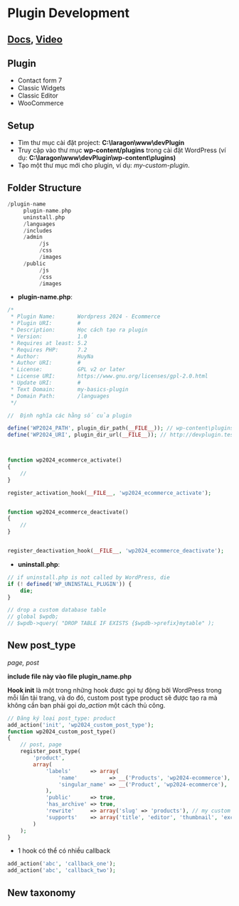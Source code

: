 # Plugin Development

## [Docs](https://developer.wordpress.org/plugins), [Video](https://www.youtube.com/watch?v=ufhkvSoi94w&list=PL0-Cg8lpmCm3lBsQ6dciJGU4e7oNs-S5w&index=20)

## Plugin

- Contact form 7
- Classic Widgets
- Classic Editor
- WooCommerce

## Setup

- Tìm thư mục cài đặt project: **C:\laragon\www\devPlugin**
- Truy cập vào thư mục **wp-content/plugins** trong cài đặt WordPress (ví dụ: **C:\laragon\www\devPlugin\wp-content\plugins)**
- Tạo một thư mục mới cho plugin, ví dụ: *my-custom-plugin*.

## Folder Structure

```go
/plugin-name
     plugin-name.php
     uninstall.php
     /languages
     /includes
     /admin
          /js
          /css
          /images
     /public
          /js
          /css
          /images

```

- **plugin-name.php**:

```php
/*
 * Plugin Name:       Wordpress 2024 - Ecommerce
 * Plugin URI:        #
 * Description:       Học cách tạo ra plugin
 * Version:           1.0
 * Requires at least: 5.2
 * Requires PHP:      7.2
 * Author:            HuyNa
 * Author URI:        #
 * License:           GPL v2 or later
 * License URI:       https://www.gnu.org/licenses/gpl-2.0.html
 * Update URI:        #
 * Text Domain:       my-basics-plugin
 * Domain Path:       /languages
 */

//  Định nghĩa các hằng số của plugin

define('WP2024_PATH', plugin_dir_path(__FILE__)); // wp-content\plugins\wp2024-ecommerce/
define('WP2024_URI', plugin_dir_url(__FILE__)); // http://devplugin.test/wp-content/plugins/wp2024-ecommerce/



function wp2024_ecommerce_activate()
{
    //
}

register_activation_hook(__FILE__, 'wp2024_ecommerce_activate');


function wp2024_ecommerce_deactivate()
{
    //
}


register_deactivation_hook(__FILE__, 'wp2024_ecommerce_deactivate');


```

- **uninstall.php**:

```php
// if uninstall.php is not called by WordPress, die
if (! defined('WP_UNINSTALL_PLUGIN')) {
    die;
}

// drop a custom database table
// global $wpdb;
// $wpdb->query( "DROP TABLE IF EXISTS {$wpdb->prefix}mytable" );

```

## New post_type

*page, post*

**include file này vào file plugin_name.php**

**Hook init** là một trong những hook được gọi tự động bởi WordPress trong mỗi lần tải trang, và do đó, custom post type product sẽ được tạo ra mà không cần bạn phải gọi *do_action* một cách thủ công.

```php
// Đăng ký loại post_type: product
add_action('init', 'wp2024_custom_post_type');
function wp2024_custom_post_type()
{
    // post, page
    register_post_type(
        'product',
        array(
            'labels'      => array(
                'name'          => __('Products', 'wp2024-ecommerce'),
                'singular_name' => __('Product', 'wp2024-ecommerce'),
            ),
            'public'      => true,
            'has_archive' => true,
            'rewrite'     => array('slug' => 'products'), // my custom slug
            'supports'    => array('title', 'editor', 'thumbnail', 'excerpt', 'comments'),
        )
    );
}


```

- 1 hook có thể có nhiều callback

```php
add_action('abc', 'callback_one');
add_action('abc', 'callback_two');

```

## New taxonomy
